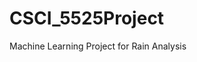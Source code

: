 # CSCI_5525Project
Machine Learning Project for Rain Analysis

<This is a readme file for this project. Update this file as we progress.>
